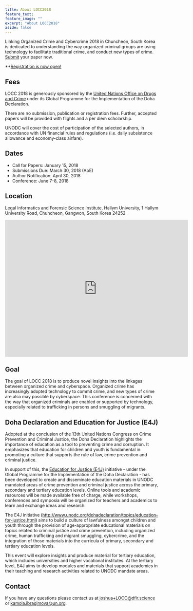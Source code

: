 ```yaml
---
title: About LOCC2018
feature_text:
feature_image: ""
excerpt: "About LOCC2018"
aside: false
---
```

Linking Organized Crime and Cybercrime 2018 in Chuncheon, South Korea is dedicated to understanding the way organized criminal groups are using technology to facilitate traditional crime, and conduct new types of crime. [Submit](https://locc.dfir.science/submit/) your paper now.

**[Registration is now open!](https://docs.google.com/forms/d/e/1FAIpQLSfBJN7sDZD0UoHxs7N06fIFm_LDOYAWwNUXdz5G3u-0ZdwQtg/viewform?usp=sf_link)

## Fees
LOCC 2018 is generously sponsored by the [United Nations Office on Drugs and Crime](https://unodc.org)
under its Global Programme for the Implementation of the Doha Declaration.

There are no submission, publication or registration fees. Further, accepted papers
will be provided with flights and a per diem scholarship.

UNODC will cover the cost of participation of the selected authors, in accordance with UN financial rules and regulations (i.e. daily subsistence allowance and economy-class airfare).

## Dates
* Call for Papers: January 15, 2018
* Submissions Due: March 30, 2018 (AoE)
* Author Notification: April 30, 2018
* Conference: June 7-8, 2018

## Location
Legal Informatics and Forensic Science Institute, Hallym University,
1 Hallym University Road, Chuhcheon, Gangwon, South Korea 24252

<iframe src="https://www.google.com/maps/embed?pb=!1m18!1m12!1m3!1d3148.891108137987!2d127.73557815134826!3d37.8862291796398!2m3!1f0!2f0!3f0!3m2!1i1024!2i768!4f13.1!3m3!1m2!1s0x3562e5e939c43ac7%3A0x2419c3aa2130905c!2sHallym+University!5e0!3m2!1sen!2skr!4v1512983018581" width="600" height="450" frameborder="0" style="border:0" allowfullscreen></iframe>

## Goal
The goal of LOCC 2018 is to produce novel insights into the linkages between organized crime and cyberspace. Organized crime has increasingly adopted technology to commit crime, and new types of crime are also may possible by cyberspace. This conference is concerned with the way that organized criminals are enabled or supported by technology, especially related to trafficking in persons and smuggling of migrants.

## Doha Declaration and Education for Justice (E4J)
Adopted at the conclusion of the 13th United Nations Congress on Crime Prevention and Criminal Justice, the Doha Declaration highlights the importance of education as a tool to preventing crime and corruption. It emphasizes that education for children and youth is fundamental in promoting a culture that supports the rule of law, crime prevention and criminal justice.

In support of this, the [Education for Justice (E4J)](http://www.unodc.org/dohadeclaration/en/topics/education-for-justice.html) initiative - under the Global Programme for the Implementation of the Doha Declaration - has been developed to create and disseminate education materials in UNODC mandated areas of crime prevention and criminal justice across the primary, secondary and tertiary education levels. Online tools and academic resources will be made available free of charge, while workshops, conferences and symposia will be organized for teachers and academics to learn and exchange ideas and research.

The E4J initiative (http://www.unodc.org/dohadeclaration/topics/education-for-justice.html) aims to build a culture of lawfulness amongst children and youth through the provision of age-appropriate educational materials on topics related to criminal justice and crime prevention, including organized crime, human trafficking and migrant smuggling, cybercrime, and the integration of those materials into the curricula of primary, secondary and tertiary education levels.

This event will explore insights and produce material for tertiary education, which includes universities and higher vocational institutes. At the tertiary level, E4J aims to develop modules and materials that support academics in their teaching and research activities related to UNODC mandate areas.

## Contact
If you have any questions please contact us at [joshua+LOCC@dfir.science](mailto:joshua+LOCC@dfir.science) or [kamola.ibragimova@un.org](mailto:kamola.ibragimova@un.org).
